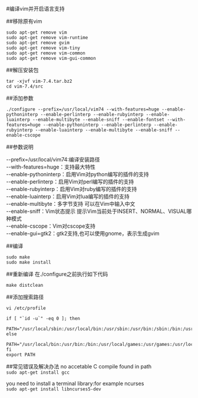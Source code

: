 #编译vim并开启语言支持

##移除原有vim
```
sudo apt-get remove vim  
sudo apt-get remove vim-runtime  
sudo apt-get remove gvim  
sudo apt-get remove vim-tiny  
sudo apt-get remove vim-common  
sudo apt-get remove vim-gui-common
```

##解压安装包
```
tar -xjvf vim-7.4.tar.bz2
cd vim-7.4/src
```

##添加参数
```
./configure --prefix=/usr/local/vim74 --with-features=huge --enable-pythoninterp --enable-perlinterp --enable-rubyinterp --enable-luainterp --enable-multibyte --enable-sniff --enable-fontset --with-features=huge --enable-pythoninterp --enable-perlinterp --enable-rubyinterp --enable-luainterp --enable-multibyte --enable-sniff --enable-cscope
```

##参数说明

--prefix=/usr/local/vim74:编译安装路径  
--with-features=huge：支持最大特性  
--enable-pythoninterp：启用Vim对python编写的插件的支持  
--enable-perlinterp：启用Vim对perl编写的插件的支持  
--enable-rubyinterp：启用Vim对ruby编写的插件的支持  
--enable-luainterp：启用Vim对lua编写的插件的支持  
--enable-multibyte：多字节支持 可以在Vim中输入中文  
--enable-sniff：Vim状态提示 提示Vim当前处于INSERT、NORMAL、VISUAL哪种模式  
--enable-cscope：Vim对cscope支持  
--enable-gui=gtk2：gtk2支持,也可以使用gnome，表示生成gvim  

##编译
```
sudo make
sudo make install
```
##重新编译
在./configure之前执行如下代码
```
make distclean
```

##添加搜索路径
```
vi /etc/profile

if [ "`id -u`" -eq 0 ]; then
  PATH="/usr/local/sbin:/usr/local/bin:/usr/sbin:/usr/bin:/sbin:/bin:/usr/local/vim74/bin"
else
  PATH="/usr/local/bin:/usr/bin:/bin:/usr/local/games:/usr/games:/usr/local/vim74/bin"
fi
export PATH

```

##常见错误及解决办法
no accetable C compile found in path  
```sudo apt-get install gcc```  

you need to install a terminal library:for example ncurses  
```sudo apt-get install libncurses5-dev```
